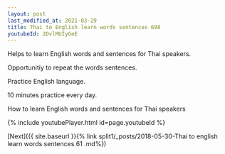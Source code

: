 ```yaml
---
layout: post
last_modified_at: 2021-03-29
title: Thai to English learn words sentences 698 
youtubeId: 2DvlMUIyGeE
---
```

 
 
Helps to learn English words and sentences for Thai speakers.

Opportunitiy to repeat the words sentences. 

Practice English language. 
 
10 minutes practice every day. 
 
How to learn English words and sentences for Thai speakers 
 
{% include youtubePlayer.html id=page.youtubeId %}
 
 
[Next]({{ site.baseurl }}{% link  split1/_posts/2018-05-30-Thai to english learn words sentences 61 .md%})
 
